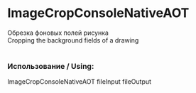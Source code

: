 # ImageCropConsoleNativeAOT

Обрезка фоновых полей рисунка<br/>
Cropping the background fields of a drawing<br/><br/>

### Использование / Using:<br/>

ImageCropConsoleNativeAOT fileInput fileOutput
